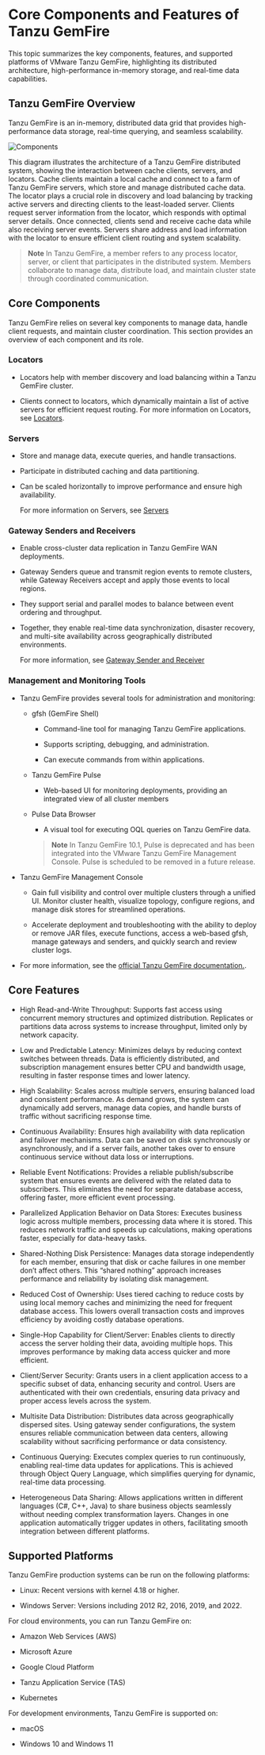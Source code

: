 # Core Components and Features of Tanzu GemFire

This topic summarizes the key components, features, and supported platforms of VMware Tanzu GemFire, highlighting its distributed architecture, high-performance in-memory storage, and real-time data capabilities.

## Tanzu GemFire Overview

Tanzu GemFire is an in-memory, distributed data grid that provides high-performance data storage, real-time querying, and seamless scalability.

![Components](images/image1.png)

This diagram illustrates the architecture of a Tanzu GemFire distributed system, showing the interaction between cache clients, servers, and locators. Cache clients maintain a local cache and connect to a farm of Tanzu GemFire servers, which store and manage distributed cache data. The locator plays a crucial role in discovery and load balancing by tracking active servers and directing clients to the least-loaded server. Clients request server information from the locator, which responds with optimal server details. Once connected, clients send and receive cache data while also receiving server events. Servers share address and load information with the locator to ensure efficient client routing and system scalability.

>**Note**
>In Tanzu GemFire, a member refers to any process locator, server, or client that participates in the distributed system. Members collaborate to manage data, distribute load, and maintain cluster state through coordinated communication.

## Core Components

Tanzu GemFire relies on several key components to manage data, handle client requests, and maintain cluster coordination. This section provides an overview of each component and its role.

### Locators

  * Locators help with member discovery and load balancing within a Tanzu GemFire cluster.

  * Clients connect to locators, which dynamically maintain a list of active servers for efficient request routing.
    For more information on Locators, see [Locators](#locators).

### Servers

  * Store and manage data, execute queries, and handle transactions.

  * Participate in distributed caching and data partitioning.

  * Can be scaled horizontally to improve performance and ensure high availability.

    For more information on Servers, see [Servers](#server)

### Gateway Senders and Receivers

  * Enable cross-cluster data replication in Tanzu GemFire WAN deployments.

  * Gateway Senders queue and transmit region events to remote clusters, while Gateway Receivers accept and apply those events to local regions.

  * They support serial and parallel modes to balance between event ordering and throughput.

  * Together, they enable real-time data synchronization, disaster recovery, and multi-site availability across geographically distributed environments.

    For more information, see [Gateway Sender and Receiver](#gateway-senders-and-receivers)

### Management and Monitoring Tools

  * Tanzu GemFire provides several tools for administration and monitoring:

    * gfsh (GemFire Shell)

      * Command-line tool for managing Tanzu GemFire applications.

      * Supports scripting, debugging, and administration.

      * Can execute commands from within applications.

    * Tanzu GemFire Pulse

      * Web-based UI for monitoring deployments, providing an integrated view of all cluster members

    * Pulse Data Browser

      * A visual tool for executing OQL queries on Tanzu GemFire data.

      >**Note**
      >In Tanzu GemFire 10.1, Pulse is deprecated and has been integrated into the VMware Tanzu GemFire Management Console. Pulse is scheduled to be removed in a future release.

  * Tanzu GemFire Management Console

    * Gain full visibility and control over multiple clusters through a unified UI. Monitor cluster health, visualize topology, configure regions, and manage disk stores for streamlined operations.

    * Accelerate deployment and troubleshooting with the ability to deploy or remove JAR files, execute functions, access a web-based gfsh, manage gateways and senders, and quickly search and review cluster logs.

  * For more information, see the [official Tanzu GemFire documentation.](https://techdocs.broadcom.com/us/en/vmware-tanzu/data-solutions/tanzu-gemfire/10-1/gf/managing-management-mm_overview.html).

## Core Features

* High Read-and-Write Throughput: Supports fast access using concurrent memory structures and optimized distribution. Replicates or partitions data across systems to increase throughput, limited only by network capacity.

* Low and Predictable Latency: Minimizes delays by reducing context switches between threads. Data is efficiently distributed, and subscription management ensures better CPU and bandwidth usage, resulting in faster response times and lower latency.

* High Scalability: Scales across multiple servers, ensuring balanced load and consistent performance. As demand grows, the system can dynamically add servers, manage data copies, and handle bursts of traffic without sacrificing response time.

* Continuous Availability: Ensures high availability with data replication and failover mechanisms. Data can be saved on disk synchronously or asynchronously, and if a server fails, another takes over to ensure continuous service without data loss or interruptions.

* Reliable Event Notifications: Provides a reliable publish/subscribe system that ensures events are delivered with the related data to subscribers. This eliminates the need for separate database access, offering faster, more efficient event processing.

* Parallelized Application Behavior on Data Stores: Executes business logic across multiple members, processing data where it is stored. This reduces network traffic and speeds up calculations, making operations faster, especially for data-heavy tasks.

* Shared-Nothing Disk Persistence: Manages data storage independently for each member, ensuring that disk or cache failures in one member don’t affect others. This “shared nothing” approach increases performance and reliability by isolating disk management.

* Reduced Cost of Ownership: Uses tiered caching to reduce costs by using local memory caches and minimizing the need for frequent database access. This lowers overall transaction costs and improves efficiency by avoiding costly database operations.

* Single-Hop Capability for Client/Server: Enables clients to directly access the server holding their data, avoiding multiple hops. This improves performance by making data access quicker and more efficient.

* Client/Server Security: Grants users in a client application access to a specific subset of data, enhancing security and control. Users are authenticated with their own credentials, ensuring data privacy and proper access levels across the system.

* Multisite Data Distribution: Distributes data across geographically dispersed sites. Using gateway sender configurations, the system ensures reliable communication between data centers, allowing scalability without sacrificing performance or data consistency.

* Continuous Querying: Executes complex queries to run continuously, enabling real-time data updates for applications. This is achieved through Object Query Language, which simplifies querying for dynamic, real-time data processing.

* Heterogeneous Data Sharing: Allows applications written in different languages (C\#, C++, Java) to share business objects seamlessly without needing complex transformation layers. Changes in one application automatically trigger updates in others, facilitating smooth integration between different platforms.

## Supported Platforms

Tanzu GemFire production systems can be run on the following platforms:

* Linux: Recent versions with kernel 4.18 or higher.

* Windows Server: Versions including 2012 R2, 2016, 2019, and 2022\.

For cloud environments, you can run Tanzu GemFire on:

* Amazon Web Services (AWS)

* Microsoft Azure

* Google Cloud Platform

* Tanzu Application Service (TAS)

* Kubernetes

For development environments, Tanzu GemFire is supported on:

* macOS

* Windows 10 and Windows 11